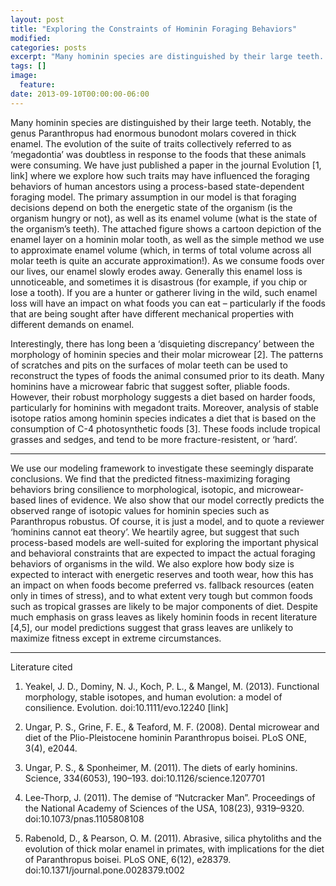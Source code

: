 ```yaml
---
layout: post
title: "Exploring the Constraints of Hominin Foraging Behaviors"
modified:
categories: posts
excerpt: "Many hominin species are distinguished by their large teeth. Notably, the genus Paranthropus had enormous bunodont molars covered in thick enamel. The evolution of the suite of traits collectively referred to as ‘megadontia’ was doubtless in response to the foods that these animals were consuming."
tags: []
image:
  feature:
date: 2013-09-10T00:00:00-06:00
---
```



Many hominin species are distinguished by their large teeth. Notably, the genus Paranthropus had enormous bunodont molars covered in thick enamel. The evolution of the suite of traits collectively referred to as ‘megadontia’ was doubtless in response to the foods that these animals were consuming. We have just published a paper in the journal Evolution [1, link] where we explore how such traits may have influenced the foraging behaviors of human ancestors using a process-based state-dependent foraging model. The primary assumption in our model is that foraging decisions depend on both the energetic state of the organism (is the organism hungry or not), as well as its enamel volume (what is the state of the organism’s teeth). The attached figure shows a cartoon depiction of the enamel layer on a hominin molar tooth, as well as the simple method we use to approximate enamel volume (which, in terms of total volume across all molar teeth is quite an accurate approximation!).  As we consume foods over our lives, our enamel slowly erodes away. Generally this enamel loss is unnoticeable, and sometimes it is disastrous (for example, if you chip or lose a tooth). If you are a hunter or gatherer living in the wild, such enamel loss will have an impact on what foods you can eat – particularly if the foods that are being sought after have different mechanical properties with different demands on enamel.

Interestingly, there has long been a ‘disquieting discrepancy’ between the morphology of hominin species and their molar microwear [2]. The patterns of scratches and pits on the surfaces of molar teeth can be used to reconstruct the types of foods the animal consumed prior to its death. Many hominins have a microwear fabric that suggest softer, pliable foods. However, their robust morphology suggests a diet based on harder foods, particularly for hominins with megadont traits. Moreover, analysis of stable isotope ratios among hominin species indicates a diet that is based on the consumption of C-4 photosynthetic foods [3]. These foods include tropical grasses and sedges, and tend to be more fracture-resistent, or ‘hard’.

---

We use our modeling framework to investigate these seemingly disparate conclusions. We find that the predicted fitness-maximizing foraging behaviors bring consilience to morphological, isotopic, and microwear-based lines of evidence. We also show that our model correctly predicts the observed range of isotopic values for hominin species such as Paranthropus robustus. Of course, it is just a model, and to quote a reviewer ‘hominins cannot eat theory’. We heartily agree, but suggest that such process-based models are well-suited for exploring the important physical and behavioral constraints that are expected to impact the actual foraging behaviors of organisms in the wild. We also explore how body size is expected to interact with energetic reserves and tooth wear, how this has an impact on when foods become preferred vs. fallback resources (eaten only in times of stress), and to what extent very tough but common foods such as tropical grasses are likely to be major components of diet. Despite much emphasis on grass leaves as likely hominin foods in recent literature [4,5], our model predictions suggest that grass leaves are unlikely to maximize fitness except in extreme circumstances.

---

Literature cited

1. Yeakel, J. D., Dominy, N. J., Koch, P. L., & Mangel, M. (2013). Functional morphology, stable isotopes, and human evolution: a model of consilience. Evolution. doi:10.1111/evo.12240      [link]

2. Ungar, P. S., Grine, F. E., & Teaford, M. F. (2008). Dental microwear and diet of the Plio-Pleistocene hominin Paranthropus boisei. PLoS ONE, 3(4), e2044.

3. Ungar, P. S., & Sponheimer, M. (2011). The diets of early hominins. Science, 334(6053), 190–193. doi:10.1126/science.1207701

4. Lee-Thorp, J. (2011). The demise of “Nutcracker Man”. Proceedings of the National Academy of Sciences of the USA, 108(23), 9319–9320. doi:10.1073/pnas.1105808108

5. Rabenold, D., & Pearson, O. M. (2011). Abrasive, silica phytoliths and the evolution of thick molar enamel in primates, with implications for the diet of Paranthropus boisei. PLoS ONE, 6(12), e28379. doi:10.1371/journal.pone.0028379.t002
